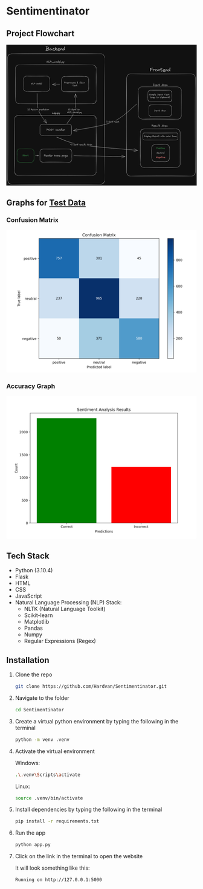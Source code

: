# Sentimentinator

## Project Flowchart

![NLP Flowchart](static/images/NLP%20Model%20Flowchart.png)

## Graphs for [Test Data](./static/data/test.csv)

### Confusion Matrix

![Confusion Matrix](./static/graphs/confusion_matrix.png)

### Accuracy Graph

![Accuracy Graph](./static/graphs/sentiment_bar_chart.png)

## Tech Stack

- Python (3.10.4)
- Flask
- HTML
- CSS
- JavaScript
- Natural Language Processing (NLP) Stack:
  - NLTK (Natural Language Toolkit)
  - Scikit-learn
  - Matplotlib
  - Pandas
  - Numpy
  - Regular Expressions (Regex)

## Installation

1. Clone the repo

   ```bash
   git clone https://github.com/Hardvan/Sentimentinator.git
   ```

2. Navigate to the folder

   ```bash
   cd Sentimentinator
   ```

3. Create a virtual python environment by typing the following in the terminal

   ```bash
   python -m venv .venv
   ```

4. Activate the virtual environment

   Windows:

   ```bash
   .\.venv\Scripts\activate
   ```

   Linux:

   ```bash
   source .venv/bin/activate
   ```

5. Install dependencies by typing the following in the terminal

   ```bash
   pip install -r requirements.txt
   ```

6. Run the app

   ```bash
   python app.py
   ```

7. Click on the link in the terminal to open the website

   It will look something like this:

   ```bash
   Running on http://127.0.0.1:5000
   ```
